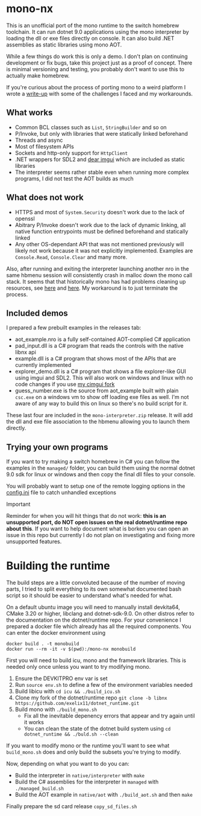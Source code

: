 # mono-nx

This is an unofficial port of the mono runtime to the switch homebrew toolchain. It can run dotnet 9.0 applications using the mono interpreter by loading the dll or exe files directly on console. It can also build .NET assemblies as static libraries using mono AOT.

While a few things do work this is only a demo. I don't plan on continuing development or fix bugs, take this project just as a proof of concept. There is minimal versioning and testing, you probably don't want to use this to actually make homebrew.

If you're curious about the process of porting mono to a weird platform I wrote a [write-up](notes/writeup.md) with some of the challenges I faced and my workarounds.

## What works

- Common BCL classes such as `List`, `StringBuilder` and so on
- P/Invoke, but only with libraries that were statically linked beforehand
- Threads and async
- Most of filesystem APIs
- Sockets and http-only support for `HttpClient`
- .NET wrappers for SDL2 and [dear imgui](https://github.com/ocornut/imgui) which are included as static libraries
- The interpreter seems rather stable even when running more complex programs, I did not test the AOT builds as much

## What does not work

- HTTPS and most of `System.Security` doesn't work due to the lack of openssl
- Abitrary P/Invoke doesn't work due to the lack of dynamic linking, all native function entrypoints must be defined beforehand and statically linked
- Any other OS-dependant API that was not mentioned previously will likely not work because it was not explicitly implemented. Examples are `Console.Read`, `Console.Clear` and many more.

Also, after running and exiting the interpreter launching another nro in the same hbmenu session will consistently crash in malloc down the mono call stack. It seems that that historically mono has had problems cleaning up resources, see [here](https://github.com/mono/mono/issues/20191) and [here](https://stackoverflow.com/questions/10651230/multiple-mono-jit-init-mono-jit-cleanup-issue). My workaround is to just terminate the process.

## Included demos

I prepared a few prebuilt examples in the releases tab:
- aot_example.nro is a fully self-contained AOT-complied C# application
- pad_input.dll is a C# program that reads the controls with the native libnx api
- example.dll is a C# program that shows most of the APIs that are currently implemented
- explorer_demo.dll is a C# program that shows a file explorer-like GUI using imgui and SDL2. This will also work on windows and linux with no code changes if you use [my cimgui fork](https://github.com/exelix11/CimguiSDL2Cross/releases/tag/r2)
- guess_number.exe is the source from aot_example built with plain `csc.exe` on a windows vm to show off loading exe files as well. I'm not aware of any way to build this on linux so there's no build script for it.

These last four are included in the `mono-interpreter.zip` release. It will add the dll and exe file association to the hbmenu allowing you to launch them directly.

## Trying your own programs

If you want to try making a switch homebrew in C# you can follow the examples in the `managed/` folder, you can build them using the normal dotnet 9.0 sdk for linux or windows and then copy the final dll files to your console.

You will probably want to setup one of the remote logging options in the [config.ini](sd_files/mono/config.ini) file to catch unhandled exceptions

> [!IMPORTANT]  
> Reminder for when you will hit things that do not work: **this is an unsupported port, do NOT open issues on the real dotnet/runtime repo about this**. If you want to help document what is borken you can open an issue in this repo but currently I do not plan on investigating and fixing more unsupported features.

# Building the runtime

The build steps are a little convoluted because of the number of moving parts, I tried to split everything to its own somewhat documented bash script so it should be easier to understand what's needed for what.

On a default ubuntu image you will need to manually install devkita64, CMake 3.20 or higher, libclang and dotnet-sdk-9.0. On other distros refer to the documentation on the dotnet/runtime repo. For your convenience I prepared a docker file which already has all the required components. You can enter the docker environment using

```
docker build . -t monobuild
docker run --rm -it -v $(pwd):/mono-nx monobuild
```

First you will need to build icu, mono and the framework libraries. This is needed only once unless you want to try modifying mono.

1) Ensure the DEVKITPRO env var is set
2) Run `source env.sh` to define a few of the environment variables needed
3) Build libicu with `cd icu && ./build_icu.sh` 
4) Clone my fork of the dotnet/runtime repo `git clone -b libnx https://github.com/exelix11/dotnet_runtime.git`
4) Build mono with `./build_mono.sh` 
    - Fix all the inevitable depenency errors that appear and try again until it works
    - You can clean the state of the dotnet build system using `cd dotnet_runtime && ./buld.sh --clean`

If you want to modify mono or the runtime you'll want to see what `build_mono.sh` does and only build the subsets you're trying to modify.

Now, depending on what you want to do you can:

- Build the interpreter in `native/interpreter` with `make`
- Build the C# assemblies for the interpreter in `managed` with `./managed_build.sh`
- Build the AOT example in `native/aot` with `./build_aot.sh` and then `make`

Finally prepare the sd card release `copy_sd_files.sh`